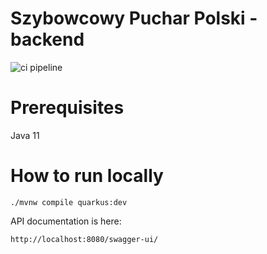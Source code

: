 # Szybowcowy Puchar Polski - backend

![ci pipeline](https://github.com/lwitkowski/szpp-backend/workflows/ci%20pipeline/badge.svg)

# Prerequisites
Java 11

# How to run locally
```
./mvnw compile quarkus:dev
```

API documentation is here:
```
http://localhost:8080/swagger-ui/
```
